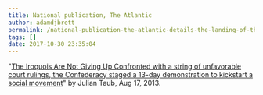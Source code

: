 ```yaml
---
title: National publication, The Atlantic
author: adamdjbrett
permalink: /national-publication-the-atlantic-details-the-landing-of-the-two-row-wampum-renewal-campaign-in-nyc/
tags: []
date: 2017-10-30 23:35:04
---
```


"[The Iroquois Are Not Giving Up Confronted with a string of unfavorable court rulings, the Confederacy staged a 13-day demonstration to kickstart a social movement](https://www.theatlantic.com/national/archive/2013/08/the-iroquois-are-not-giving-up/278787/)" by Julian Taub, Aug 17, 2013.
